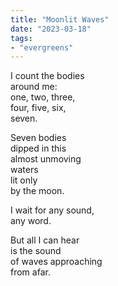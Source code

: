 ```yaml
---
title: "Moonlit Waves"
date: "2023-03-18"
tags:
- "evergreens"
---
```

I count the bodies  
around me:  
one, two, three,  
four, five, six,  
seven.  

Seven bodies  
dipped in this  
almost unmoving  
waters  
lit only  
by the moon.  

I wait for any sound,  
any word.  

But all I can hear  
is the sound  
of waves approaching  
from afar.  
